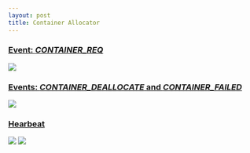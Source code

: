 ```yaml
---
layout: post
title: Container Allocator
---
```

### <a href="#event-container-req" id="event-container-req">Event: *CONTAINER_REQ*</a>
![](public/images/hadoop-internals_53305f84-2148-41e9-91d7-5de20a009433.png)
### <a href="#events-container-deallocate-and-container-failed" id="events-container-deallocate-and-container-failed">Events: *CONTAINER_DEALLOCATE* and *CONTAINER_FAILED*</a>
![](public/images/hadoop-internals_53305fb7-bab8-4db2-a85a-075a0a00da32.png)
### <a href="#hearbeat" id="hearbeat">Hearbeat</a>
![](public/images/hadoop-internals_53305fea-d334-4a5b-bcad-64240a00d013.png)
![](public/images/hadoop-internals_5330601e-86ac-444f-b4e4-54de0a004cb7.png)
